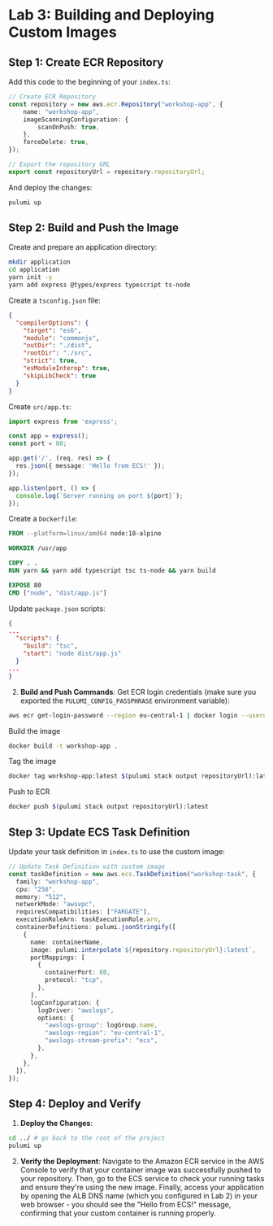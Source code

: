 # Lab 3: Building and Deploying Custom Images

## Step 1: Create ECR Repository

Add this code to the beginning of your `index.ts`:
```typescript
// Create ECR Repository
const repository = new aws.ecr.Repository("workshop-app", {
    name: "workshop-app",
    imageScanningConfiguration: {
        scanOnPush: true,
    },
    forceDelete: true,
});

// Export the repository URL
export const repositoryUrl = repository.repositoryUrl;
```

And deploy the changes:

```bash
pulumi up
```

## Step 2: Build and Push the Image

Create and prepare an application directory:

```bash
mkdir application
cd application
yarn init -y
yarn add express @types/express typescript ts-node
```

Create a `tsconfig.json` file:
```json
{
  "compilerOptions": {
    "target": "es6",
    "module": "commonjs",
    "outDir": "./dist",
    "rootDir": "./src",
    "strict": true,
    "esModuleInterop": true,
    "skipLibCheck": true
  }
}
```

Create `src/app.ts`:
```typescript
import express from 'express';

const app = express();
const port = 80;

app.get('/', (req, res) => {
  res.json({ message: 'Hello from ECS!' });
});

app.listen(port, () => {
  console.log(`Server running on port ${port}`);
});
```

Create a `Dockerfile`:
```dockerfile
FROM --platform=linux/amd64 node:18-alpine

WORKDIR /usr/app

COPY . .
RUN yarn && yarn add typescript tsc ts-node && yarn build

EXPOSE 80
CMD ["node", "dist/app.js"]
```

Update `package.json` scripts:
```json
{
...
  "scripts": {
    "build": "tsc",
    "start": "node dist/app.js"
  }
...
}
```

2. **Build and Push Commands**:
Get ECR login credentials (make sure you exported the `PULUMI_CONFIG_PASSPHRASE` environment variable):

```bash
aws ecr get-login-password --region eu-central-1 | docker login --username AWS --password-stdin $(pulumi stack output repositoryUrl)
```

Build the image
```bash
docker build -t workshop-app .
```

Tag the image
```bash
docker tag workshop-app:latest $(pulumi stack output repositoryUrl):latest
```

Push to ECR
```bash
docker push $(pulumi stack output repositoryUrl):latest
```

## Step 3: Update ECS Task Definition

Update your task definition in `index.ts` to use the custom image:
```typescript
// Update Task Definition with custom image
const taskDefinition = new aws.ecs.TaskDefinition("workshop-task", {
  family: "workshop-app",
  cpu: "256",
  memory: "512",
  networkMode: "awsvpc",
  requiresCompatibilities: ["FARGATE"],
  executionRoleArn: taskExecutionRole.arn,
  containerDefinitions: pulumi.jsonStringify([
    {
      name: containerName,
      image: pulumi.interpolate`${repository.repositoryUrl}:latest`,
      portMappings: [
        {
          containerPort: 80,
          protocol: "tcp",
        },
      ],
      logConfiguration: {
        logDriver: "awslogs",
        options: {
          "awslogs-group": logGroup.name,
          "awslogs-region": "eu-central-1",
          "awslogs-stream-prefix": "ecs",
        },
      },
    },
  ]),
});
```

## Step 4: Deploy and Verify

1. **Deploy the Changes**:
```bash
cd ../ # go back to the root of the project
pulumi up
```

2. **Verify the Deployment**:
Navigate to the Amazon ECR service in the AWS Console to verify that your container image was successfully pushed to your repository. Then, go to the ECS service to check your running tasks and ensure they're using the new image. Finally, access your application by opening the ALB DNS name (which you configured in Lab 2) in your web browser - you should see the "Hello from ECS!" message, confirming that your custom container is running properly.
